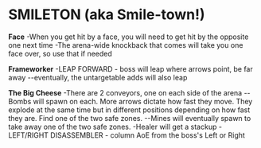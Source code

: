 # SMILETON (aka Smile-town!)

**Face**
-When you get hit by a face, you will need to get hit by the opposite one next time
-The arena-wide knockback that comes will take you one face over, so use that if needed

**Frameworker**
-LEAP FORWARD - boss will leap where arrows point, be far away
--eventually, the untargetable adds will also leap

**The Big Cheese**
-There are 2 conveyors, one on each side of the arena
--Bombs will spawn on each. More arrows dictate how fast they move. They explode at the same time but in different positions depending on how fast they are. Find one of the two safe zones.
--Mines will eventually spawn to take away one of the two safe zones.
-Healer will get a stackup
-LEFT/RIGHT DISASSEMBLER - column AoE from the boss's Left or Right
